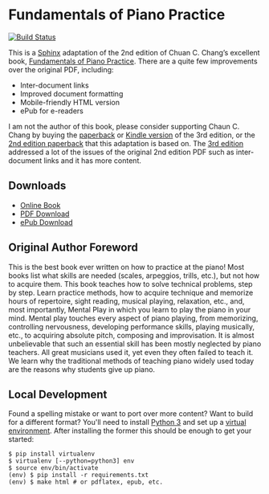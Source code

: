 # Fundamentals of Piano Practice

<a href='https://fundamentals-of-piano-practice.readthedocs.io/?badge=latest'>
  <img src='https://readthedocs.org/projects/fundamentals-of-piano-practice/badge/?version=latest' alt='Build Status' />
</a>

This is a [Sphinx][Sphinx] adaptation of the 2nd edition of Chuan C. Chang’s
excellent book, [Fundamentals of Piano Practice][3rd]. There are a quite few
improvements over the original PDF, including:

* Inter-document links
* Improved document formatting
* Mobile-friendly HTML version
* ePub for e-readers

I am not the author of this book, please consider supporting Chaun C. Chang by
buying the [paperback][paperback] or [Kindle version][kindle] of the 3rd
edition, or the [2nd edition paperback][paperback2] that this adaptation is
based on. The [3rd edition][3rd] addressed a lot of the issues of the original
2nd edition PDF such as inter-document links and it has more content.

[3rd]: http://pianopractice.org/
[Sphinx]: http://sphinx-doc.org/
[paperback]: http://www.amazon.com/gp/product/1523287225
[kindle]: http://www.amazon.com/gp/product/B01BI1P07W
[paperback2]: http://www.amazon.com/gp/product/1419678590

## Downloads

* [Online Book](http://fundamentals-of-piano-practice.readthedocs.org/en/latest/index.html)
* [PDF Download](https://media.readthedocs.org/pdf/fundamentals-of-piano-practice/latest/fundamentals-of-piano-practice.pdf)
* [ePub Download](https://media.readthedocs.org/epub/fundamentals-of-piano-practice/latest/fundamentals-of-piano-practice.epub)

## Original Author Foreword

This is the best book ever written on how to practice at the piano! Most books
list what skills are needed (scales, arpeggios, trills, etc.), but not how to
acquire them. This book teaches how to solve technical problems, step by step.
Learn practice methods, how to acquire technique and memorize hours of
repertoire, sight reading, musical playing, relaxation, etc., and, most
importantly, Mental Play in which you learn to play the piano in your mind.
Mental play touches every aspect of piano playing, from memorizing, controlling
nervousness, developing performance skills, playing musically, etc., to
acquiring absolute pitch, composing and improvisation. It is almost
unbelievable that such an essential skill has been mostly neglected by piano
teachers. All great musicians used it, yet even they often failed to teach it.
We learn why the traditional methods of teaching piano widely used today are
the reasons why students give up piano.

## Local Development

Found a spelling mistake or want to port over more content? Want to build for a
different format?  You'll need to install [Python 3][py3] and set up a [virtual
environment][venv]. After installing the former this should be enough to get
your started:


```console
$ pip install virtualenv
$ virtualenv [--python=python3] env
$ source env/bin/activate
(env) $ pip install -r requirements.txt
(env) $ make html # or pdflatex, epub, etc.
```

[py3]: https://docs.python-guide.org/starting/installation/
[venv]: https://docs.python-guide.org/dev/virtualenvs/
